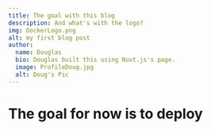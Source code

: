 ```yaml
---
title: The goal with this blog
description: And what's with the logo?
img: DockerLogo.png
alt: my first blog post
author:
  name: Douglas
  bio: Douglas built this using Nuxt.js's page.
  image: ProfileDoug.jpg
  alt: Doug's Pic
---
```


# The goal for now is to deploy

